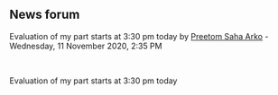 <h2>News forum</h2><a href="https://moodle.cse.buet.ac.bd/user/view.php?id=1764&course=477"></a>
Evaluation of my part starts at 3:30 pm today
by <a href="https://moodle.cse.buet.ac.bd/user/view.php?id=1764&course=477">Preetom Saha Arko</a> - Wednesday, 11 November 2020, 2:35 PM


 

Evaluation of my part starts at 3:30 pm today<br />






